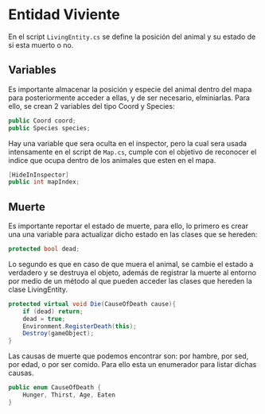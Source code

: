 # Entidad Viviente

En el script `LivingEntity.cs` se define la posición del animal y su estado de si esta muerto o no. 

## Variables

Es importante almacenar la posición y especie del animal dentro del mapa para posteriormente acceder a ellas, y de ser necesario, elminiarlas. Para ello, se crean 2 variables del tipo Coord y Species:

```C#
public Coord coord;
public Species species;
```

Hay una variable que sera oculta en el inspector, pero la cual sera usada intensamente en el script de `Map.cs`, cumple con el objetivo de reconocer el indice que ocupa dentro de los animales que esten en el mapa.

```C#
[HideInInspector]
public int mapIndex;
```

## Muerte

Es importante reportar el estado de muerte, para ello, lo primero es crear una una variable para actualizar dicho estado en las clases que se hereden:

```C#
protected bool dead;
```

Lo segundo es que en caso de que muera el animal, se cambie el estado a verdadero y se destruya el objeto, además de registrar la muerte al entorno por medio de un método al que pueden acceder las clases que hereden la clase LivingEntity.

```C#
protected virtual void Die(CauseOfDeath cause){
    if (dead) return;
    dead = true;
    Environment.RegisterDeath(this);
    Destroy(gameObject);
}
```

Las causas de muerte que podemos encontrar son: por hambre, por sed, por edad, o por ser comido. Para ello esta un enumerador para listar dichas causas.

```C#
public enum CauseOfDeath {
    Hunger, Thirst, Age, Eaten
}
```